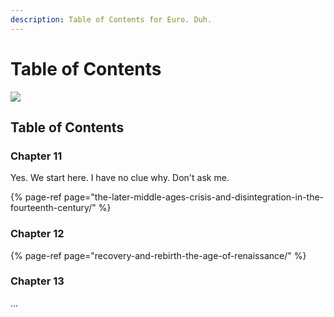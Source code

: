 ```yaml
---
description: Table of Contents for Euro. Duh.
---
```


# Table of Contents

![](https://og-cards.vercel.app/AP%20European%20History.png?theme=light&md=1&fontSize=225px&caption=)

## Table of Contents

### Chapter 11

Yes. We start here. I have no clue why. Don't ask me.

{% page-ref page="the-later-middle-ages-crisis-and-disintegration-in-the-fourteenth-century/" %}

### Chapter 12

{% page-ref page="recovery-and-rebirth-the-age-of-renaissance/" %}

### Chapter 13

...

